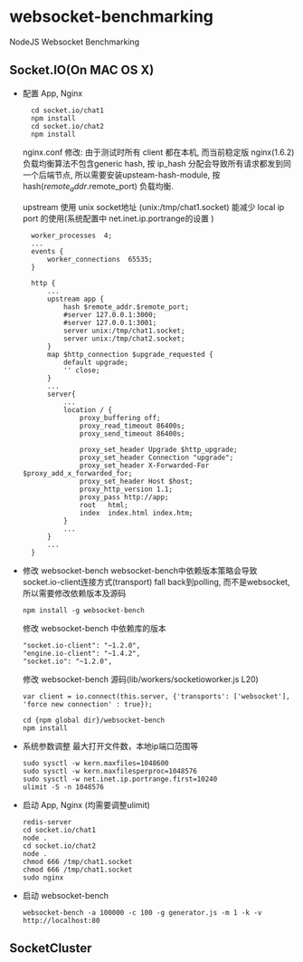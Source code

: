 websocket-benchmarking
======================

NodeJS Websocket Benchmarking

## Socket.IO(On MAC OS X)

* 配置 App, Nginx

  ```
    cd socket.io/chat1
    npm install
    cd socket.io/chat2
    npm install
  ```

  nginx.conf 修改:
  由于测试时所有 client 都在本机, 而当前稳定版 nginx(1.6.2) 负载均衡算法不包含generic hash, 按 ip_hash 分配会导致所有请求都发到同一个后端节点, 所以需要安装upsteam-hash-module, 按 hash($remote_addr.$remote_port) 负载均衡.
  
  upstream 使用 unix socket地址 (unix:/tmp/chat1.socket) 能减少 local ip port 的使用(系统配置中 net.inet.ip.portrange的设置 )

  ```
    worker_processes  4;
    ...
    events {
        worker_connections  65535;
    }

    http {
        ...
        upstream app {
            hash $remote_addr.$remote_port;
            #server 127.0.0.1:3000;
            #server 127.0.0.1:3001;
            server unix:/tmp/chat1.socket;
            server unix:/tmp/chat2.socket;
        }
        map $http_connection $upgrade_requested {
            default upgrade;
            '' close;
        }
        ...
        server{
            ...
            location / {
                proxy_buffering off;
                proxy_read_timeout 86400s;
                proxy_send_timeout 86400s;

                proxy_set_header Upgrade $http_upgrade;
                proxy_set_header Connection "upgrade";
                proxy_set_header X-Forwarded-For $proxy_add_x_forwarded_for;
                proxy_set_header Host $host;
                proxy_http_version 1.1;
                proxy_pass http://app;
                root   html;
                index  index.html index.htm;
            }
            ...
        }
        ...
    }

  ```


* 修改 websocket-bench
  websocket-bench中依赖版本策略会导致socket.io-client连接方式(transport) fall back到polling, 而不是websocket, 所以需要修改依赖版本及源码

  ```
  npm install -g websocket-bench

  ```

  修改 websocket-bench 中依赖库的版本

  ```
  "socket.io-client": "~1.2.0",
  "engine.io-client": "~1.4.2",
  "socket.io": "~1.2.0",
  ```

  修改 websocket-bench 源码(lib/workers/socketioworker.js L20)

  ```
  var client = io.connect(this.server, {'transports': ['websocket'], 'force new connection' : true});
  ```

  ```
  cd {npm global dir}/websocket-bench
  npm install
  ```

* 系统参数调整
  最大打开文件数，本地ip端口范围等

  ```
  sudo sysctl -w kern.maxfiles=1048600
  sudo sysctl -w kern.maxfilesperproc=1048576
  sudo sysctl -w net.inet.ip.portrange.first=10240
  ulimit -S -n 1048576
  ```

* 启动 App, Nginx (均需要调整ulimit)

  ```
  redis-server
  cd socket.io/chat1
  node .
  cd socket.io/chat2
  node .
  chmod 666 /tmp/chat1.socket
  chmod 666 /tmp/chat1.socket
  sudo nginx
  ```

* 启动 websocket-bench

  ```
  websocket-bench -a 100000 -c 100 -g generator.js -m 1 -k -v http://localhost:80
  ```


## SocketCluster
